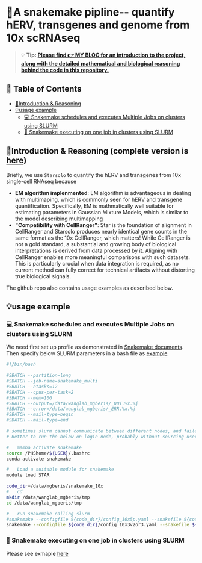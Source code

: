 # 🧬A snakemake pipline-- quantify hERV, transgenes and genome from 10x scRNAseq

> 💡 **Tip: [Please find **👉 MY BLOG** for an introduction to the project, along with the detailed mathematical and biological reasoning behind the code in this repository.](https://myhugoblog)**


## 📑 Table of Contents
- [📘Introduction & Reasoning](#introduction--reasoning)
- [💡usage example](#usage-example)
  - [💻 Snakemake schedules and executes Multiple Jobs on clusters using SLURM](#snakemake-schedules-and-executes-multiple-jobs-on-clusters-using-slurm)
  - [🧾 Snakemake executing on one job in clusters using SLURM](#snakemake-executing-on-one-job-in-clusters-using-slurm)


## 📘Introduction & Reasoning (complete version is [here](myhugoblod))

Briefly, we use `Starsolo` to quantify the hERV and transgenes from 10x single-cell RNAseq because
- **EM algorithm implenmented**: EM algorithm is advantageous in dealing with  multimaping, which is commonly seen for hERV and transgene quantification. Specifically, EM is mathmatically well suitable for estimating parameters in Gaussian Mixture Models, which is similar to the model describing multimapping
- **"Compatibility with CellRanger"**: Star is the foundation of alignment in CellRanger and Starsolo produces nearly identical gene counts in the same format as the 10x CellRanger, which matters! While CellRanger is not a gold standard, a substantial and growing body of biological interpretations is derived from data processed by it. Aligning with CellRanger enables more meaningful comparisons with such datasets. This is particularly crucial when data integration is required, as no current method can fully correct for technical artifacts without distorting true biological signals.

The github repo also contains usage examples as described below.

## 💡usage example

### 💻 Snakemake schedules and executes Multiple Jobs on clusters using SLURM

We need first set up profile as demonstrated in [Snakemake documents](https://snakemake.readthedocs.io/en/stable/executing/cli.html#profiles). Then specify below SLURM parameters in a bash file as [example](https://github.com/jliu678/snakemake-pipline_quantify-hERV-trangene_10x-scRNAseq/blob/main/run_snakemake_multi_jobs_10xScRNAseq.slurm)

```bash
#!/bin/bash

#SBATCH --partition=long
#SBATCH --job-name=snakemake_multi
#SBATCH --ntasks=12
#SBATCH --cpus-per-task=2
#SBATCH --mem=10G
#SBATCH --output=/data/wanglab_mgberis/_OUT.%x.%j
#SBATCH --error=/data/wanglab_mgberis/_ERR.%x.%j
#SBATCH --mail-type=begin
#SBATCH --mail-type=end

# sometimes slurm cannot communicate between different nodes, and failed.
# Better to run the below on login node, probably without sourcing user bashrc

#   mamba activate snakemake
source /PHShome/${USER}/.bashrc
conda activate snakemake

#   Load a suitable module for snakemake
module load STAR

code_dir=/data/mgberis/snakemake_10x
#   cd
mkdir /data/wanglab_mgberis/tmp
cd /data/wanglab_mgberis/tmp

#   run snakemake calling slurm
#snakemake --configfile ${code_dir}/config_10x5p.yaml --snakefile ${code_dir}/Snakefile_10x5prime --slurm --profile slurm --default-resources slurm_partition=bigmem
snakemake --configfile ${code_dir}/config_10x3v2or3.yaml --snakefile ${code_dir}/Snakefile_10x3primev2or3 --slurm --profile slurm --default-resources slurm_partition=bigmem
```

### 🧾 Snakemake executing on one job in clusters using SLURM

Please see exmaple [here](https://github.com/jliu678/snakemake-pipline_quantify-hERV-trangene_10x-scRNAseq/edit/main/run_snakemake_single_job_10xScRNAseq.slurm)

